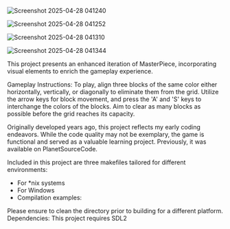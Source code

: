 
![Screenshot 2025-04-28 041240](https://github.com/user-attachments/assets/73040f43-9079-41b3-ba84-defbde0ceb5b)

![Screenshot 2025-04-28 041252](https://github.com/user-attachments/assets/7e5df494-dee6-4295-b101-8f658ea14edf)

![Screenshot 2025-04-28 041310](https://github.com/user-attachments/assets/957b577d-d696-402e-8aa7-8190f07e0fed)

![Screenshot 2025-04-28 041344](https://github.com/user-attachments/assets/bbb36eed-feae-4960-810c-034b2a159e6f)


This project presents an enhanced iteration of MasterPiece, incorporating visual elements to enrich the gameplay experience.

Gameplay Instructions: To play, align three blocks of the same color either horizontally, vertically, or diagonally to eliminate them from the grid. Utilize the arrow keys for block movement, and press the 'A' and 'S' keys to interchange the colors of the blocks. Aim to clear as many blocks as possible before the grid reaches its capacity.

Originally developed years ago, this project reflects my early coding endeavors. While the code quality may not be exemplary, the game is functional and served as a valuable learning project. Previously, it was available on PlanetSourceCode.

Included in this project are three makefiles tailored for different environments:

* For *nix systems
* For Windows 
* Compilation examples:

Please ensure to clean the directory prior to building for a different platform.
Dependencies: This project requires SDL2
